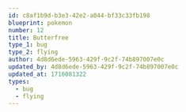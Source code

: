 ```yaml
---
id: c8af1b9d-b3e3-42e2-a044-bf33c33fb198
blueprint: pokemon
number: 12
title: Butterfree
type_1: bug
type_2: flying
author: 4d8d6ede-5963-429f-9c2f-74b897007e0c
updated_by: 4d8d6ede-5963-429f-9c2f-74b897007e0c
updated_at: 1716081322
types:
  - bug
  - flying
---
```

